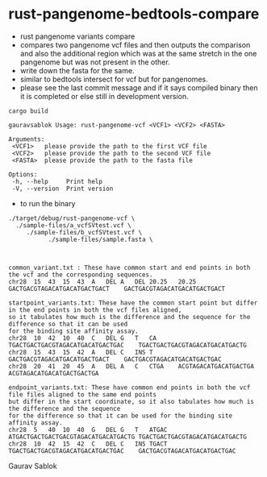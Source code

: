 # rust-pangenome-bedtools-compare
 - rust pangenome variants compare
 - compares two pangenome vcf files and then outputs the comparison and also the additional region which was at the same stretch in the one pangenome but was not present in the other.
 - write down the fasta for the same.
 - similar to bedtools intersect for vcf but for pangenomes.
 - please see the last commit message and if it says compiled binary then it is completed or else still in development version.


 ```
 cargo build

 ```

 ```
 gauravsablok Usage: rust-pangenome-vcf <VCF1> <VCF2> <FASTA>

 Arguments:
  <VCF1>   please provide the path to the first VCF file
  <VCF2>   please provide the path to the second VCF file
  <FASTA>  please provide the path to the fasta file

 Options:
  -h, --help     Print help
  -V, --version  Print version

 ```
 - to run the binary

 ```
 ./target/debug/rust-pangenome-vcf \
   ./sample-files/a_vcfSVtest.vcf \
      ./sample-files/b_vcfSVtest.vcf \
            ./sample-files/sample.fasta \



 common_variant.txt : These have common start and end points in both the vcf and the corresponding sequences.
 chr28	15	43	15	43	A	DEL	A	DEL	20.25	20.25	GACTGACGTAGACATGACATGACTGACT	GACTGACGTAGACATGACATGACTGACT

 startpoint_variants.txt: These have the common start point but differ in the end points in both the vcf files aligned,
 so it tabulates how much is the difference and the sequence for the difference so that it can be used
 for the binding site affinity assay.
 chr28	10	42	10	40	C	DEL	G	T	CA	TGACTGACTGACGTAGACATGACATGACTGAC	TGACTGACTGACGTAGACATGACATGACTG
 chr28	15	43	15	42	A	DEL	C	INS	T	GACTGACGTAGACATGACATGACTGACT	GACTGACGTAGACATGACATGACTGAC
 chr28	20	41	20	45	A	DEL	A	C	CTGA	ACGTAGACATGACATGACTGA	ACGTAGACATGACATGACTGACTGA

 endpoint_variants.txt: These have common end points in both the vcf file files aligned to the same end points
 but differ in the start coordinate, so it also tabulates how much is the difference and the sequence
 for the difference so that it can be used for the binding site affinity assay.
 chr28	5	40	10	40	G	DEL	G	T	ATGAC	ATGACTGACTGACTGACGTAGACATGACATGACTG	TGACTGACTGACGTAGACATGACATGACTG
 chr28	10	42	15	42	C	DEL	C	INS	TGACT	TGACTGACTGACGTAGACATGACATGACTGAC	GACTGACGTAGACATGACATGACTGAC

```


Gaurav Sablok
